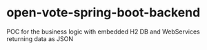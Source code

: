 # open-vote-spring-boot-backend
POC for the business logic with embedded H2 DB and WebServices returning data as JSON
